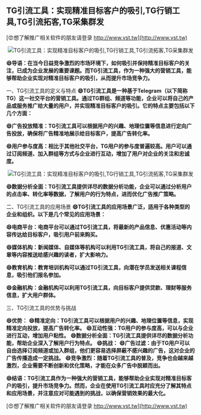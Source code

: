 ## **TG引流工具：实现精准目标客户的吸引,TG行销工具,TG引流拓客,TG采集群发**

[😍想了解推广相关软件的朋友请登录 http://www.vst.tw](http://www.vst.tw)

 <center><img src="https://vst.tw/MP4/tuiguang/png/2.png" alt="TG引流工具：实现精准目标客户的吸引,TG行销工具,TG引流拓客,TG采集群发"></center>

**😄导语：在当今日益竞争激烈的市场环境下，如何吸引并保持精准目标客户的关注，已成为企业发展的重要课题。而TG引流工具，作为一种强大的营销工具，能够帮助企业实现对精准目标客户的吸引，从而提升市场竞争力。**

一、TG引流工具的定义与特点
**😄TG引流工具是一种基于Telegram（以下简称TG）这一社交平台的营销工具。通过TG群组、频道等功能，企业可以将自己的产品或服务推广给大量的用户，并实现精准目标客户的吸引。它的特点主要包括以下几个方面：**

**😄广告投放精准：TG引流工具可以根据用户的兴趣、地理位置等信息进行定向广告投放，确保将广告精准地展示给目标客户，提高广告转化率。**

**😄用户参与度高：相比于其他社交平台，TG用户的参与度普遍较高。用户可以通过订阅频道、加入群组等方式与企业进行互动，增加了用户对企业的关注和忠诚度。**

 <center><img src="https://vst.tw/MP4/tuiguang/png/8.png" alt="TG引流工具：实现精准目标客户的吸引,TG行销工具,TG引流拓客,TG采集群发"></center>

**😄数据分析全面：TG引流工具提供详尽的数据分析功能，企业可以通过分析用户的点击率、转化率等数据，了解用户的行为特点，进而优化广告推广策略。**

二、TG引流工具的应用场景
**😄TG引流工具的应用场景广泛，适用于各种类型的企业和组织。以下是几个常见的应用场景：**

**😄电商平台：电商平台可以通过TG引流工具，将最新的产品信息、优惠活动等内容传达给目标客户，吸引用户前来购买。**

**😄媒体机构：新闻媒体、自媒体等机构可以利用TG引流工具，将自己的报道、文章等内容推送给感兴趣的读者，扩大影响力。**

**😄教育机构：教育培训机构可以通过TG引流工具，向潜在学员发送相关课程信息，吸引他们报名参加。**

**😄金融机构：金融机构可以利用TG引流工具，向目标客户提供贷款、理财等服务信息，扩大用户群体。**

三、TG引流工具的优势与挑战

**😄优势：**
**😄精准定向：TG引流工具可以根据用户的兴趣、地理位置等信息，实现精准定向投放，提高广告转化率。**
**😄互动性强：TG用户的参与度高，可以与企业进行互动，增加用户粘性。**
**😄数据分析全面：TG引流工具提供详尽的数据分析功能，帮助企业深入了解用户行为特点。**
**😄挑战：**
**😄广告过滤：由于TG用户可以自由选择订阅频道或加入群组，他们更容易选择屏蔽不感兴趣的广告，这对企业的广告传播造成一定挑战。**
**😄竞争激烈：随着TG引流工具的普及，竞争也会越来越激烈，企业需要不断创新和优化策略，才能在众多广告中脱颖而出。**

**😄结语：TG引流工具作为一种强大的营销工具，能够帮助企业实现对精准目标客户的吸引，提升市场竞争力。然而，企业在使用TG引流工具时应充分了解其特点和应用场景，并注意应对可能遇到的挑战，以确保营销效果的最大化。**

[😍想了解推广相关软件的朋友请登录 http://www.vst.tw](http://www.vst.tw)



